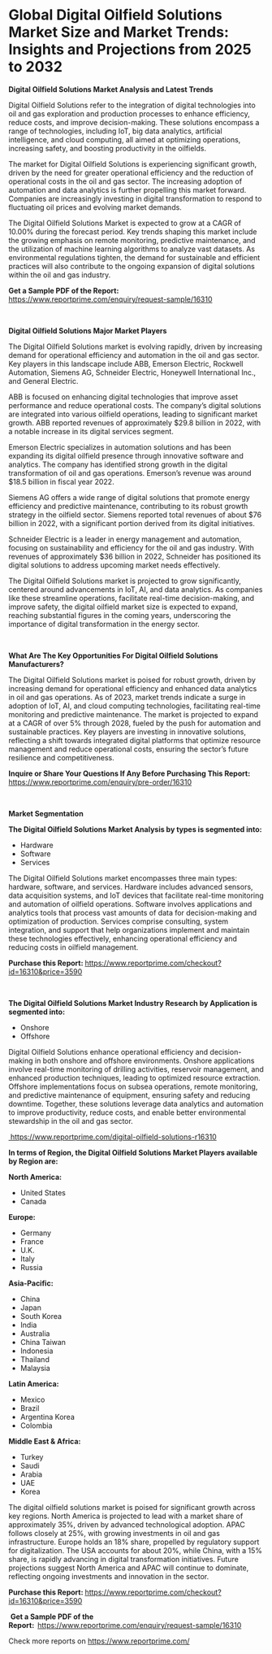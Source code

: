 <p><h1>Global Digital Oilfield Solutions Market Size and Market Trends: Insights and Projections from 2025 to 2032</h1></p><p><strong>Digital Oilfield Solutions Market Analysis and Latest Trends</strong></p>
<p><p>Digital Oilfield Solutions refer to the integration of digital technologies into oil and gas exploration and production processes to enhance efficiency, reduce costs, and improve decision-making. These solutions encompass a range of technologies, including IoT, big data analytics, artificial intelligence, and cloud computing, all aimed at optimizing operations, increasing safety, and boosting productivity in the oilfields.</p><p>The market for Digital Oilfield Solutions is experiencing significant growth, driven by the need for greater operational efficiency and the reduction of operational costs in the oil and gas sector. The increasing adoption of automation and data analytics is further propelling this market forward. Companies are increasingly investing in digital transformation to respond to fluctuating oil prices and evolving market demands.</p><p>The Digital Oilfield Solutions Market is expected to grow at a CAGR of 10.00% during the forecast period. Key trends shaping this market include the growing emphasis on remote monitoring, predictive maintenance, and the utilization of machine learning algorithms to analyze vast datasets. As environmental regulations tighten, the demand for sustainable and efficient practices will also contribute to the ongoing expansion of digital solutions within the oil and gas industry.</p></p>
<p><strong>Get a Sample PDF of the Report:&nbsp;</strong> <a href="https://www.reportprime.com/enquiry/request-sample/16310?utm_campaign=3458&utm_medium=2&utm_source=Github&utm_content=ia&utm_term=20032025&utm_id=digital-oilfield-solutions">https://www.reportprime.com/enquiry/request-sample/16310</a></p>
<p>&nbsp;</p>
<p><strong>Digital Oilfield Solutions Major Market Players</strong></p>
<p><p>The Digital Oilfield Solutions market is evolving rapidly, driven by increasing demand for operational efficiency and automation in the oil and gas sector. Key players in this landscape include ABB, Emerson Electric, Rockwell Automation, Siemens AG, Schneider Electric, Honeywell International Inc., and General Electric. </p><p>ABB is focused on enhancing digital technologies that improve asset performance and reduce operational costs. The company’s digital solutions are integrated into various oilfield operations, leading to significant market growth. ABB reported revenues of approximately $29.8 billion in 2022, with a notable increase in its digital services segment.</p><p>Emerson Electric specializes in automation solutions and has been expanding its digital oilfield presence through innovative software and analytics. The company has identified strong growth in the digital transformation of oil and gas operations. Emerson’s revenue was around $18.5 billion in fiscal year 2022.</p><p>Siemens AG offers a wide range of digital solutions that promote energy efficiency and predictive maintenance, contributing to its robust growth strategy in the oilfield sector. Siemens reported total revenues of about $76 billion in 2022, with a significant portion derived from its digital initiatives.</p><p>Schneider Electric is a leader in energy management and automation, focusing on sustainability and efficiency for the oil and gas industry. With revenues of approximately $36 billion in 2022, Schneider has positioned its digital solutions to address upcoming market needs effectively.</p><p>The Digital Oilfield Solutions market is projected to grow significantly, centered around advancements in IoT, AI, and data analytics. As companies like these streamline operations, facilitate real-time decision-making, and improve safety, the digital oilfield market size is expected to expand, reaching substantial figures in the coming years, underscoring the importance of digital transformation in the energy sector.</p></p>
<p>&nbsp;</p>
<p><strong>What Are The Key Opportunities For Digital Oilfield Solutions Manufacturers?</strong></p>
<p><p>The Digital Oilfield Solutions market is poised for robust growth, driven by increasing demand for operational efficiency and enhanced data analytics in oil and gas operations. As of 2023, market trends indicate a surge in adoption of IoT, AI, and cloud computing technologies, facilitating real-time monitoring and predictive maintenance. The market is projected to expand at a CAGR of over 5% through 2028, fueled by the push for automation and sustainable practices. Key players are investing in innovative solutions, reflecting a shift towards integrated digital platforms that optimize resource management and reduce operational costs, ensuring the sector’s future resilience and competitiveness.</p></p>
<p><strong>Inquire or Share Your Questions If Any Before Purchasing This Report:</strong> <a href="https://www.reportprime.com/enquiry/pre-order/16310?utm_campaign=3458&utm_medium=2&utm_source=Github&utm_content=ia&utm_term=20032025&utm_id=digital-oilfield-solutions">https://www.reportprime.com/enquiry/pre-order/16310</a></p>
<p>&nbsp;</p>
<p><strong>Market Segmentation</strong></p>
<p><strong>The Digital Oilfield Solutions Market Analysis by types is segmented into:</strong></p>
<p><ul><li>Hardware</li><li>Software</li><li>Services</li></ul></p>
<p><p>The Digital Oilfield Solutions market encompasses three main types: hardware, software, and services. Hardware includes advanced sensors, data acquisition systems, and IoT devices that facilitate real-time monitoring and automation of oilfield operations. Software involves applications and analytics tools that process vast amounts of data for decision-making and optimization of production. Services comprise consulting, system integration, and support that help organizations implement and maintain these technologies effectively, enhancing operational efficiency and reducing costs in oilfield management.</p></p>
<p><strong>Purchase this Report:&nbsp;</strong><a href="https://www.reportprime.com/checkout?id=16310&price=3590&utm_campaign=3458&utm_medium=2&utm_source=Github&utm_content=ia&utm_term=20032025&utm_id=digital-oilfield-solutions">https://www.reportprime.com/checkout?id=16310&price=3590</a></p>
<p>&nbsp;</p>
<p><strong>The Digital Oilfield Solutions Market Industry Research by Application is segmented into:</strong></p>
<p><ul><li>Onshore</li><li>Offshore</li></ul></p>
<p><p>Digital Oilfield Solutions enhance operational efficiency and decision-making in both onshore and offshore environments. Onshore applications involve real-time monitoring of drilling activities, reservoir management, and enhanced production techniques, leading to optimized resource extraction. Offshore implementations focus on subsea operations, remote monitoring, and predictive maintenance of equipment, ensuring safety and reducing downtime. Together, these solutions leverage data analytics and automation to improve productivity, reduce costs, and enable better environmental stewardship in the oil and gas sector.</p></p>
<p><a href="https://www.reportprime.com/digital-oilfield-solutions-r16310?utm_campaign=3458&utm_medium=2&utm_source=Github&utm_content=ia&utm_term=20032025&utm_id=digital-oilfield-solutions">&nbsp;https://www.reportprime.com/digital-oilfield-solutions-r16310</a></p>
<p><strong>In terms of Region, the Digital Oilfield Solutions Market Players available by Region are:</strong></p>
<p>
    <p> <strong> North America: </strong>
        <ul>
            <li>United States</li>
            <li>Canada</li>
        </ul>
        </p> 
    <p> <strong> Europe: </strong>
        <ul>
            <li>Germany</li>
            <li>France</li>
            <li>U.K.</li>
            <li>Italy</li>
            <li>Russia</li>
        </ul>
        </p> 
    <p> <strong> Asia-Pacific: </strong>
        <ul>
            <li>China</li>
            <li>Japan</li>
            <li>South Korea</li>
            <li>India</li>
            <li>Australia</li>
            <li>China Taiwan</li>
            <li>Indonesia</li>
            <li>Thailand</li>
            <li>Malaysia</li>
        </ul>
        </p> 
    <p> <strong> Latin America: </strong>
        <ul>
            <li>Mexico</li>
            <li>Brazil</li>
            <li>Argentina Korea</li>
            <li>Colombia</li>
        </ul>
        </p> 
    <p> <strong> Middle East & Africa: </strong>
        <ul>
            <li>Turkey</li>
            <li>Saudi</li>
            <li>Arabia</li>
            <li>UAE</li>
            <li>Korea</li>
        </ul>
    </p>
    </p>
<p><p>The digital oilfield solutions market is poised for significant growth across key regions. North America is projected to lead with a market share of approximately 35%, driven by advanced technological adoption. APAC follows closely at 25%, with growing investments in oil and gas infrastructure. Europe holds an 18% share, propelled by regulatory support for digitalization. The USA accounts for about 20%, while China, with a 15% share, is rapidly advancing in digital transformation initiatives. Future projections suggest North America and APAC will continue to dominate, reflecting ongoing investments and innovation in the sector.</p></p>
<p><strong>Purchase this Report: </strong><a href="https://www.reportprime.com/checkout?id=16310&price=3590&utm_campaign=3458&utm_medium=2&utm_source=Github&utm_content=ia&utm_term=20032025&utm_id=digital-oilfield-solutions">https://www.reportprime.com/checkout?id=16310&price=3590</a></p>
<p>&nbsp;<strong>Get a Sample PDF of the Report:&nbsp;&nbsp;</strong><a href="https://www.reportprime.com/enquiry/request-sample/16310?utm_campaign=3458&utm_medium=2&utm_source=Github&utm_content=ia&utm_term=20032025&utm_id=digital-oilfield-solutions">https://www.reportprime.com/enquiry/request-sample/16310</a></p>
<p><strong></strong></p>
<p>Check more reports on <a href="https://www.reportprime.com/?utm_campaign=3458&utm_medium=2&utm_source=Github&utm_content=ia&utm_term=20032025&utm_id=digital-oilfield-solutions">https://www.reportprime.com/</a></p>